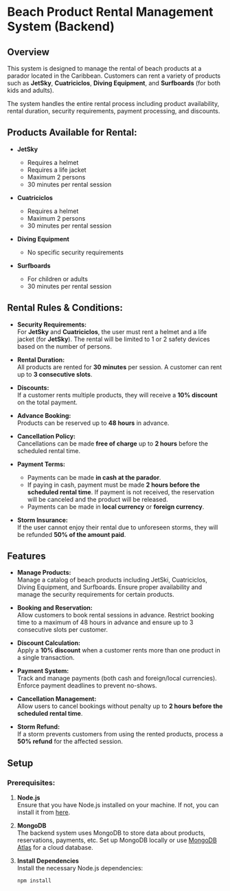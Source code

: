 # Beach Product Rental Management System (Backend)

## Overview

This system is designed to manage the rental of beach products at a parador located in the Caribbean. Customers can rent a variety of products such as **JetSky**, **Cuatriciclos**, **Diving Equipment**, and **Surfboards** (for both kids and adults). 

The system handles the entire rental process including product availability, rental duration, security requirements, payment processing, and discounts.

## Products Available for Rental:

- **JetSky**  
  - Requires a helmet  
  - Requires a life jacket  
  - Maximum 2 persons  
  - 30 minutes per rental session  

- **Cuatriciclos**  
  - Requires a helmet  
  - Maximum 2 persons  
  - 30 minutes per rental session  

- **Diving Equipment**  
  - No specific security requirements  

- **Surfboards**  
  - For children or adults  
  - 30 minutes per rental session  

## Rental Rules & Conditions:

- **Security Requirements:**  
  For **JetSky** and **Cuatriciclos**, the user must rent a helmet and a life jacket (for **JetSky**). The rental will be limited to 1 or 2 safety devices based on the number of persons.
  
- **Rental Duration:**  
  All products are rented for **30 minutes** per session. A customer can rent up to **3 consecutive slots**.

- **Discounts:**  
  If a customer rents multiple products, they will receive a **10% discount** on the total payment.

- **Advance Booking:**  
  Products can be reserved up to **48 hours** in advance.

- **Cancellation Policy:**  
  Cancellations can be made **free of charge** up to **2 hours** before the scheduled rental time.

- **Payment Terms:**  
  - Payments can be made **in cash at the parador**.
  - If paying in cash, payment must be made **2 hours before the scheduled rental time**. If payment is not received, the reservation will be canceled and the product will be released.
  - Payments can be made in **local currency** or **foreign currency**.
  
- **Storm Insurance:**  
  If the user cannot enjoy their rental due to unforeseen storms, they will be refunded **50% of the amount paid**.

## Features

- **Manage Products:**  
  Manage a catalog of beach products including JetSki, Cuatriciclos, Diving Equipment, and Surfboards. Ensure proper availability and manage the security requirements for certain products.

- **Booking and Reservation:**  
  Allow customers to book rental sessions in advance. Restrict booking time to a maximum of 48 hours in advance and ensure up to 3 consecutive slots per customer.

- **Discount Calculation:**  
  Apply a **10% discount** when a customer rents more than one product in a single transaction.

- **Payment System:**  
  Track and manage payments (both cash and foreign/local currencies). Enforce payment deadlines to prevent no-shows.

- **Cancellation Management:**  
  Allow users to cancel bookings without penalty up to **2 hours before the scheduled rental time**.

- **Storm Refund:**  
  If a storm prevents customers from using the rented products, process a **50% refund** for the affected session.

## Setup

### Prerequisites:

1. **Node.js**  
   Ensure that you have Node.js installed on your machine. If not, you can install it from [here](https://nodejs.org/).

2. **MongoDB**  
   The backend system uses MongoDB to store data about products, reservations, payments, etc. Set up MongoDB locally or use [MongoDB Atlas](https://www.mongodb.com/cloud/atlas) for a cloud database.

3. **Install Dependencies**  
   Install the necessary Node.js dependencies:

   ```bash
   npm install
